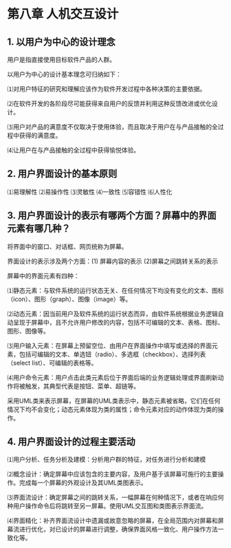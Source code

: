 # 第八章 人机交互设计

## 1. 以用户为中心的设计理念

用户是指直接使用目标软件产品的人群。

以用户为中心的设计基本理念可归纳如下：

⑴对用户特征的研究和理解应该作为软件开发过程中各种决策的主要依据。

⑵在软件开发的各阶段尽可能获得来自用户的反馈并利用这种反馈改进或优化设计。

⑶用户对产品的满意度不仅取决于使用体验，而且取决于用户在与产品接触的全过程中获得的满意度。

⑷让用户在与产品接触的全过程中获得愉悦体验。



## 2. 用户界面设计的基本原则

⑴易理解性 ⑵易操作性 ⑶灵敏性 ⑷一致性 ⑸容错性  ⑹人性化



## 3. 用户界面设计的表示有哪两个方面？屏幕中的界面元素有哪几种？

将界面中的窗口、对话框、网页统称为屏幕。

界面设计的表示涉及两个方面：(1)  屏幕内容的表示 (2)屏幕之间跳转关系的表示

屏幕中的界面元素有四种：

⑴静态元素：与软件系统的运行状态无关、在任何情况下均没有变化的文本、图标（icon）、图形（graph）、图像（image）等。

⑵动态元素：因当前用户及软件系统的运行状态而异，由软件系统根据业务逻辑自动呈现于屏幕中，且不允许用户修改的内容，包括不可编辑的文本、表格、图标、图形、图像等。

⑶用户输入元素：在屏幕上预留空位、由用户在界面操作中填写或选择的界面元素，包括可编辑的文本、单选钮（radio）、多选框（checkbox）、选择列表（select list）、可编辑的表格等。

⑷用户命令元素：用户点击此类元素后位于界面后端的业务逻辑处理或界面刷新动作将被触发，其典型代表是按钮、菜单、超链等。

采用UML类来表示屏幕，在屏幕的UML类表示中，静态元素被省略，它们在任何情况下均不会变化；动态元素体现为类的属性；命令元素对应的动作体现为类的操作。



## 4. 用户界面设计的过程主要活动 

⑴用户分析、任务分析及建模：分析用户群的特征，对任务进行分析和建模

⑵概念设计：确定屏幕中应该包含的主要内容，及用户基于该屏幕可施行的主要操作。完成每一个屏幕的外观设计及其UML类图表示。

⑶界面流设计：确定屏幕之间的跳转关系，一幅屏幕在何种情况下，或者在响应何种用户操作命令后将跳转至另一屏幕。使用UML交互图和类图表示界面流。

⑷界面精化：补齐界面流设计中遗漏或故意忽略的屏幕，在全局范围内对屏幕和屏幕流进行优化，对已设计的屏幕进行调整，确保界面风格一致化、用户操作方法一致化等。

 
